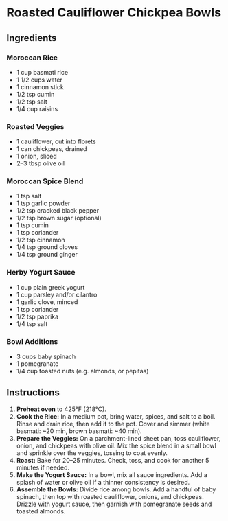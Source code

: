 # Roasted Cauliflower Chickpea Bowls  

## Ingredients  

### Moroccan Rice  
- 1 cup basmati rice
- 1 1/2 cups water
- 1 cinnamon stick
- 1/2 tsp cumin  
- 1/2 tsp salt  
- 1/4 cup raisins

### Roasted Veggies  
- 1 cauliflower, cut into florets
- 1 can chickpeas, drained
- 1 onion, sliced  
- 2–3 tbsp olive oil  

### Moroccan Spice Blend  
- 1 tsp salt  
- 1 tsp garlic powder  
- 1/2 tsp cracked black pepper  
- 1/2 tsp brown sugar (optional)  
- 1 tsp cumin  
- 1 tsp coriander  
- 1/2 tsp cinnamon  
- 1/4 tsp ground cloves  
- 1/4 tsp ground ginger  

### Herby Yogurt Sauce  
- 1 cup plain greek yogurt
- 1 cup parsley and/or cilantro
- 1 garlic clove, minced
- 1 tsp coriander
- 1/2 tsp paprika
- 1/4 tsp salt  

### Bowl Additions  
- 3 cups baby spinach  
- 1 pomegranate  
- 1/4 cup toasted nuts (e.g. almonds, or pepitas)

## Instructions  

1. **Preheat oven** to 425°F (218°C).  
2. **Cook the Rice:** In a medium pot, bring water, spices, and salt to a boil. Rinse and drain rice, then add it to the pot. Cover and simmer (white basmati: ~20 min, brown basmati: ~40 min).  
3. **Prepare the Veggies:** On a parchment-lined sheet pan, toss cauliflower, onion, and chickpeas with olive oil. Mix the spice blend in a small bowl and sprinkle over the veggies, tossing to coat evenly.  
4. **Roast:** Bake for 20–25 minutes. Check, toss, and cook for another 5 minutes if needed.  
5. **Make the Yogurt Sauce:** In a bowl, mix all sauce ingredients. Add a splash of water or olive oil if a thinner consistency is desired.  
6. **Assemble the Bowls:** Divide rice among bowls. Add a handful of baby spinach, then top with roasted cauliflower, onions, and chickpeas. Drizzle with yogurt sauce, then garnish with pomegranate seeds and toasted almonds.  
